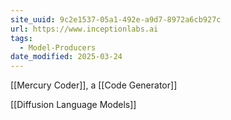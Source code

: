 ```yaml
---
site_uuid: 9c2e1537-05a1-492e-a9d7-8972a6cb927c
url: https://www.inceptionlabs.ai
tags:
  - Model-Producers
date_modified: 2025-03-24
---
```



[[Mercury Coder]], a [[Code Generator]]

[[Diffusion Language Models]]
